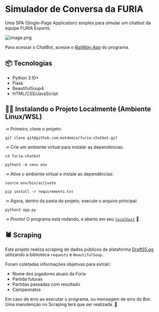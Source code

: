 # Simulador de Conversa da FURIA

Uma SPA (Single-Page Application) simples para simular um chatbot da equipe FURIA Esports.

![image.png](https://img.notionusercontent.com/s3/prod-files-secure%2Fa377f419-6661-4a13-80ec-ca572a5e7b2f%2Fe39dd4c8-7208-405e-9bcc-a439a9b3774b%2Fimage.png/size/w=2000?exp=1746392810&sig=_R4eXeLbciyRCDEfaUKiznaffiSdcZXbpWs_enn6Vj8&id=1e99afbe-e3cb-80e0-883f-c5db549b6cd2&table=block&userId=9d7bd480-3d5a-47cd-8ef7-fc37edc8b67a)


Para acessar o ChatBot, acesse o [*RailWay App*](https://furia-chatbot-production-9d04.up.railway.app/) do programa.



## 📦 Tecnologias

- Python 3.10+
- Flask
- BeautifulSoup4
- HTML/CSS/JavaScript

## 👨‍💻 Instalando o Projeto Localmente (Ambiente Linux/WSL)

→ Primeiro, clone o projeto:

`git clone git@github.com:matdomis/furia-chatbot.git`

→ Crie um ambiente virtual para instalar as dependências:

`cd furia-chatbot`

`python3 -m venv env`

→ Ative o ambiente virtual e instale as dependências:

`source env/bin/activate`

`pip install -r requirements.txt`

→ Agora, dentro da pasta do projeto, execute o arquivo principal:

`python3 app.py`

→ Pronto! O programa está rodando, e aberto em seu [`localhost`](http://localhost)  💪

## 🕷️ Scraping

Este projeto realiza scraping de dados públicos da plataforma [Draft55.gg](http://Draft55.gg) utilizando a biblioteca `requests` e `BeautifulSoup`.

Foram coletadas informações objetivas para extrair:

- Nome dos jogadores atuais da Fúria
- Partida futuras
- Partidas passadas com resultado
- Campeonatos

Em caso de erro ao executar o programa, ou mensagem de erro do Bot. Uma manutenção no Scraping terá que ser realizada. 🔨